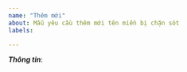```yaml
---
name: "Thêm mới"
about: Mẫu yêu cầu thêm mới tên miền bị chặn sót
labels: 

---
```


[//]: # (***Vui lòng nhập thông tin phía dưới dòng có dấu "[//]:" các dòng này sẽ bị ẩn khi đăng bài. Xin cám ơn!)

***Thông tin***:

[//]: # (Nếu bạn muốn thêm tên miền quảng cáo/theo dõi, vui lòng đưa tên miền vào thẻ bên dưới.)

```


```
